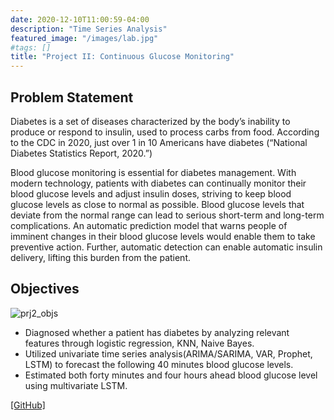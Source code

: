 ```yaml
---
date: 2020-12-10T11:00:59-04:00
description: "Time Series Analysis"
featured_image: "/images/lab.jpg"
#tags: []
title: "Project II: Continuous Glucose Monitoring"
---
```

## Problem Statement
Diabetes is a set of diseases characterized by the body’s inability to produce or respond to insulin, used to process carbs from food. According to the CDC in 2020, just over 1 in 10 Americans have diabetes (“National Diabetes Statistics Report, 2020.”)

Blood glucose monitoring is essential for diabetes management. With modern technology, patients with diabetes can continually monitor their blood glucose levels and adjust insulin doses, striving to keep blood glucose levels as close to normal as possible. Blood glucose levels that deviate from the normal range can lead to serious short-term and long-term complications. An automatic prediction model that warns people of imminent changes in their blood glucose levels would enable them to take preventive action. Further, automatic detection can enable automatic insulin delivery, lifting this burden from the patient.

## Objectives
![prj2_objs](/images/prj2_objs.png)

* Diagnosed whether a patient has diabetes by analyzing relevant features through logistic regression, KNN, Naive Bayes.
* Utilized univariate time series analysis(ARIMA/SARIMA, VAR, Prophet, LSTM) to forecast the following 40 minutes blood glucose levels.
* Estimated both forty minutes and four hours ahead blood glucose level using multivariate LSTM.


[[GitHub]](https://github.com/A-Y-Yang/CSP-571-Continuous-Glucose-Monitoring-master)
